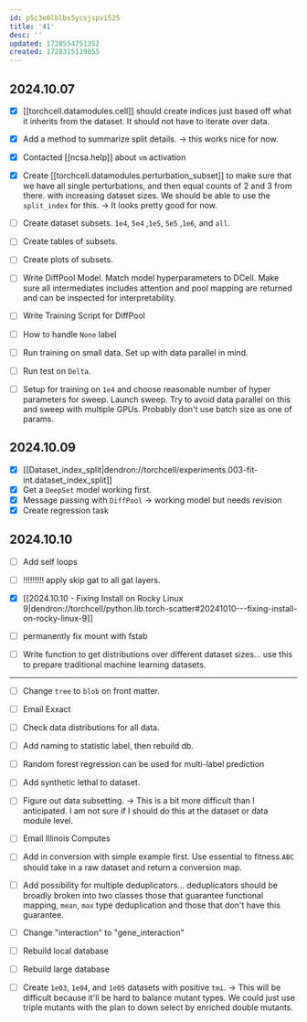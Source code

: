 ```yaml
---
id: p5c3e0lblbs5ycsjspvi525
title: '41'
desc: ''
updated: 1728554751352
created: 1728315119855
---
```

## 2024.10.07

- [x] [[torchcell.datamodules.cell]] should create indices just based off what it inherits from the dataset. It should not have to iterate over data.
- [x] Add a method to summarize split details. → this works nice for now.
- [x] Contacted [[ncsa.help]] about `vm` activation
- [x] Create [[torchcell.datamodules.perturbation_subset]] to make sure that we have all single perturbations, and then equal counts of 2 and 3 from there. with increasing dataset sizes. We should be able to use the `split_index` for this. → It looks pretty good for now.

- [ ] Create dataset subsets. `1e4`, `5e4` ,`1e5`, `5e5` ,`1e6`, and `all`.
- [ ] Create tables of subsets.
- [ ] Create plots of subsets.

- [ ] Write DiffPool Model. Match model hyperparameters to DCell. Make sure all intermediates includes attention and pool mapping are returned and can be inspected for interpretability.
- [ ] Write Training Script for DiffPool
- [ ] How to handle `None` label
- [ ] Run training on small data. Set up with data parallel in mind.
- [ ] Run test on `Delta`.
- [ ] Setup for training on `1e4` and choose reasonable number of hyper parameters for sweep. Launch sweep. Try to avoid data parallel on this and sweep with multiple GPUs. Probably don't use batch size as one of params.

## 2024.10.09

- [x] [[Dataset_index_split|dendron://torchcell/experiments.003-fit-int.dataset_index_split]]
- [x] Get a `DeepSet` model working first.
- [x] Message passing with `DiffPool` → working model but needs revision
- [x] Create regression task

## 2024.10.10

- [ ] Add self loops
- [ ] !!!!!!!!! apply skip gat to all gat layers.
- [x] [[2024.10.10 - Fixing Install on Rocky Linux 9|dendron://torchcell/python.lib.torch-scatter#20241010---fixing-install-on-rocky-linux-9]]
- [ ] permanently fix mount with fstab

- [ ] Write function to get distributions over different dataset sizes... use this to prepare traditional machine learning datasets.

***

- [ ] Change `tree` to `blob` on front matter.
- [ ] Email Exxact

- [ ] Check data distributions for all data.

- [ ] Add naming to statistic label, then rebuild db.

- [ ] Random forest regression can be used for multi-label prediction

- [ ] Add synthetic lethal to dataset.
- [ ] Figure out data subsetting. → This is a bit more difficult than I anticipated. I am not sure if I should do this at the dataset or data module level.

- [ ] Email Illinois Computes
- [ ] Add in conversion with simple example first. Use essential to fitness.`ABC` should take in a raw dataset and return a conversion map.
- [ ] Add possibility for multiple deduplicators... deduplicators should be broadly broken into two classes those that guarantee functional mapping, `mean`, `max` type deduplication and those that don't have this guarantee.
- [ ] Change "interaction" to "gene_interaction"
- [ ] Rebuild local database
- [ ] Rebuild large database

- [ ] Create `1e03`, `1e04`, and `1e05` datasets with positive `tmi`. → This will be difficult because it'll be hard to balance mutant types. We could just use triple mutants with the plan to down select by enriched double mutants.
